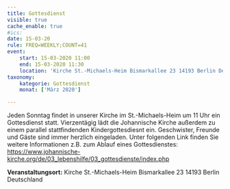 ```yaml
---
title: Gottesdienst
visible: true
cache_enable: true
#ics: 
date: 15-03-20
rule: FREQ=WEEKLY;COUNT=41
event:
	start: 15-03-2020 11:00
	end: 15-03-2020 11:30
	location: 'Kirche St.-Michaels-Heim Bismarkallee 23 14193 Berlin Deutschland'
taxonomy:
	kategorie: Gottesdienst
	monat: ['März 2020']

---
```

Jeden Sonntag findet in unserer Kirche im St.-Michaels-Heim um 11 Uhr ein Gottesdienst statt. Vierzentägig lädt die Johannische Kirche außerdem zu einem parallel stattfindenden Kindergottesdiesnt ein. Geschwister, Freunde und Gäste sind immer herzlich eingeladen. 
Unter folgenden Link finden Sie weitere Informationen z.B. zum Ablauf eines Gottesdienstes: https://www.johannische-kirche.org/de/03_lebenshilfe/03_gottesdienste/index.php



**Veranstaltungsort:** Kirche St.-Michaels-Heim Bismarkallee 23 14193 Berlin Deutschland

